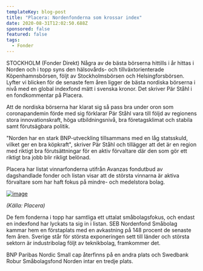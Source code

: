 ```yaml
---
templateKey: blog-post
title: "Placera: Nordenfonderna som krossar index"
date: 2020-08-31T12:02:50.688Z
sponsored: false
featured: false
tags:
  - Fonder
---
```

<!--StartFragment-->

STOCKHOLM (Fonder Direkt) Några av de bästa börserna hittills i år hittas i Norden och i topp syns den hälsovårds- och tillväxtorienterade Köpenhamnsbörsen, följt av Stockholmsbörsen och Helsingforsbörsen. Lyfter vi blicken för de senaste fem åren ligger de bästa nordiska börserna i nivå med en global indexfond mätt i svenska kronor. Det skriver Pär Ståhl i en fondkommentar på Placera.

Att de nordiska börserna har klarat sig så pass bra under oron som coronapandemin förde med sig förklarar Pär Ståhl vara till följd av regionens stora innovationskraft, höga utbildningsnivå, bra företagsklimat och stabila samt förutsägbara politik.

"Norden har en stark BNP-utveckling tillsammans med en låg statsskuld, vilket ger en bra köpkraft", skriver Pär Ståhl och tillägger att det är en region med riktigt bra förutsättningar för en aktiv förvaltare där den som gör ett riktigt bra jobb blir rikligt belönad.

Placera har listat vinnarfonderna utifrån Avanzas fondutbud av dagshandlade fonder och listan visar att de största vinnarna är aktiva förvaltare som har haft fokus på mindre- och medelstora bolag.

[![image](https://i.direkt.se/200831/588541401.png)](https://i.direkt.se/200831/588541401.png)

*(Källa: Placera)*

De fem fonderna i topp har samtliga ett uttalat småbolagsfokus, och endast en indexfond har lyckats ta sig in i listan. SEB Nordenfond Småbolag kammar hem en förstaplats med en avkastning på 148 procent de senaste fem åren. Sverige står för största exponeringen sett till länder och största sektorn är industribolag följt av teknikbolag, framkommer det.

BNP Paribas Nordic Small cap återfinns på en andra plats och Swedbank Robur Småbolagsfond Norden intar en tredje plats.

<!--EndFragment-->